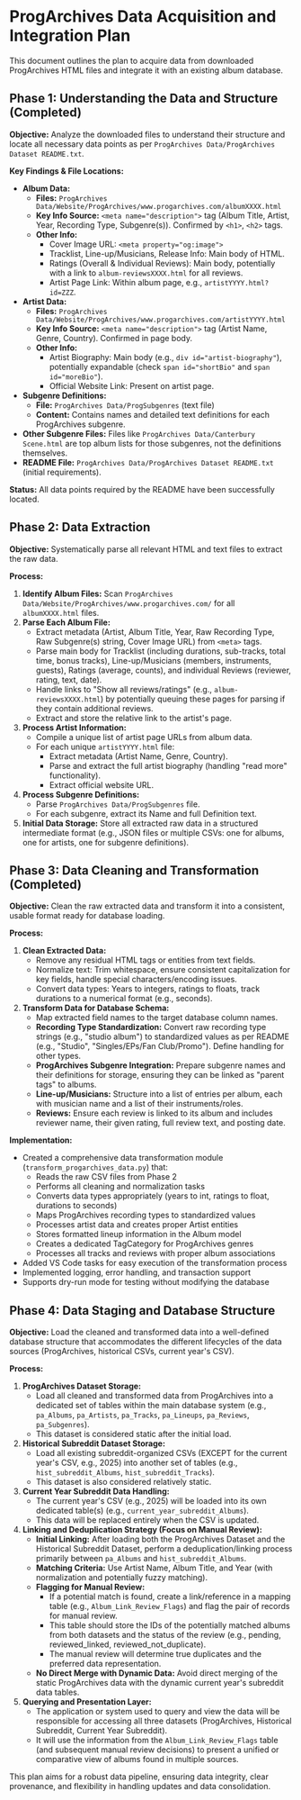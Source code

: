 # ProgArchives Data Acquisition and Integration Plan

This document outlines the plan to acquire data from downloaded ProgArchives HTML files and integrate it with an existing album database.

## Phase 1: Understanding the Data and Structure (Completed)

**Objective:** Analyze the downloaded files to understand their structure and locate all necessary data points as per `ProgArchives Data/ProgArchives Dataset README.txt`.

**Key Findings & File Locations:**
*   **Album Data:**
    *   **Files:** `ProgArchives Data/Website/ProgArchives/www.progarchives.com/albumXXXX.html`
    *   **Key Info Source:** `<meta name="description">` tag (Album Title, Artist, Year, Recording Type, Subgenre(s)). Confirmed by `<h1>`, `<h2>` tags.
    *   **Other Info:**
        *   Cover Image URL: `<meta property="og:image">`
        *   Tracklist, Line-up/Musicians, Release Info: Main body of HTML.
        *   Ratings (Overall & Individual Reviews): Main body, potentially with a link to `album-reviewsXXXX.html` for all reviews.
        *   Artist Page Link: Within album page, e.g., `artistYYYY.html?id=ZZZ`.
*   **Artist Data:**
    *   **Files:** `ProgArchives Data/Website/ProgArchives/www.progarchives.com/artistYYYY.html`
    *   **Key Info Source:** `<meta name="description">` tag (Artist Name, Genre, Country). Confirmed in page body.
    *   **Other Info:**
        *   Artist Biography: Main body (e.g., `div id="artist-biography"`), potentially expandable (check `span id="shortBio"` and `span id="moreBio"`).
        *   Official Website Link: Present on artist page.
*   **Subgenre Definitions:**
    *   **File:** `ProgArchives Data/ProgSubgenres` (text file)
    *   **Content:** Contains names and detailed text definitions for each ProgArchives subgenre.
*   **Other Subgenre Files:** Files like `ProgArchives Data/Canterbury Scene.html` are top album lists for those subgenres, not the definitions themselves.
*   **README File:** `ProgArchives Data/ProgArchives Dataset README.txt` (initial requirements).

**Status:** All data points required by the README have been successfully located.

## Phase 2: Data Extraction

**Objective:** Systematically parse all relevant HTML and text files to extract the raw data.

**Process:**
1.  **Identify Album Files:** Scan `ProgArchives Data/Website/ProgArchives/www.progarchives.com/` for all `albumXXXX.html` files.
2.  **Parse Each Album File:**
    *   Extract metadata (Artist, Album Title, Year, Raw Recording Type, Raw Subgenre(s) string, Cover Image URL) from `<meta>` tags.
    *   Parse main body for Tracklist (including durations, sub-tracks, total time, bonus tracks), Line-up/Musicians (members, instruments, guests), Ratings (average, counts), and individual Reviews (reviewer, rating, text, date).
    *   Handle links to "Show all reviews/ratings" (e.g., `album-reviewsXXXX.html`) by potentially queuing these pages for parsing if they contain additional reviews.
    *   Extract and store the relative link to the artist's page.
3.  **Process Artist Information:**
    *   Compile a unique list of artist page URLs from album data.
    *   For each unique `artistYYYY.html` file:
        *   Extract metadata (Artist Name, Genre, Country).
        *   Parse and extract the full artist biography (handling "read more" functionality).
        *   Extract official website URL.
4.  **Process Subgenre Definitions:**
    *   Parse `ProgArchives Data/ProgSubgenres` file.
    *   For each subgenre, extract its Name and full Definition text.
5.  **Initial Data Storage:** Store all extracted raw data in a structured intermediate format (e.g., JSON files or multiple CSVs: one for albums, one for artists, one for subgenre definitions).

## Phase 3: Data Cleaning and Transformation (Completed)

**Objective:** Clean the raw extracted data and transform it into a consistent, usable format ready for database loading.

**Process:**
1.  **Clean Extracted Data:**
    *   Remove any residual HTML tags or entities from text fields.
    *   Normalize text: Trim whitespace, ensure consistent capitalization for key fields, handle special characters/encoding issues.
    *   Convert data types: Years to integers, ratings to floats, track durations to a numerical format (e.g., seconds).
2.  **Transform Data for Database Schema:**
    *   Map extracted field names to the target database column names.
    *   **Recording Type Standardization:** Convert raw recording type strings (e.g., "studio album") to standardized values as per README (e.g., "Studio", "Singles/EPs/Fan Club/Promo"). Define handling for other types.
    *   **ProgArchives Subgenre Integration:** Prepare subgenre names and their definitions for storage, ensuring they can be linked as "parent tags" to albums.
    *   **Line-up/Musicians:** Structure into a list of entries per album, each with musician name and a list of their instruments/roles.
    *   **Reviews:** Ensure each review is linked to its album and includes reviewer name, their given rating, full review text, and posting date.

**Implementation:**
* Created a comprehensive data transformation module (`transform_progarchives_data.py`) that:
  * Reads the raw CSV files from Phase 2
  * Performs all cleaning and normalization tasks
  * Converts data types appropriately (years to int, ratings to float, durations to seconds)
  * Maps ProgArchives recording types to standardized values
  * Processes artist data and creates proper Artist entities
  * Stores formatted lineup information in the Album model
  * Creates a dedicated TagCategory for ProgArchives genres
  * Processes all tracks and reviews with proper album associations
* Added VS Code tasks for easy execution of the transformation process
* Implemented logging, error handling, and transaction support
* Supports dry-run mode for testing without modifying the database

## Phase 4: Data Staging and Database Structure

**Objective:** Load the cleaned and transformed data into a well-defined database structure that accommodates the different lifecycles of the data sources (ProgArchives, historical CSVs, current year's CSV).

**Process:**
1.  **ProgArchives Dataset Storage:**
    *   Load all cleaned and transformed data from ProgArchives into a dedicated set of tables within the main database system (e.g., `pa_Albums`, `pa_Artists`, `pa_Tracks`, `pa_Lineups`, `pa_Reviews`, `pa_Subgenres`).
    *   This dataset is considered static after the initial load.
2.  **Historical Subreddit Dataset Storage:**
    *   Load all existing subreddit-organized CSVs (EXCEPT for the current year's CSV, e.g., 2025) into another set of tables (e.g., `hist_subreddit_Albums`, `hist_subreddit_Tracks`).
    *   This dataset is also considered relatively static.
3.  **Current Year Subreddit Data Handling:**
    *   The current year's CSV (e.g., 2025) will be loaded into its own dedicated table(s) (e.g., `current_year_subreddit_Albums`).
    *   This data will be replaced entirely when the CSV is updated.
4.  **Linking and Deduplication Strategy (Focus on Manual Review):**
    *   **Initial Linking:** After loading both the ProgArchives Dataset and the Historical Subreddit Dataset, perform a deduplication/linking process primarily between `pa_Albums` and `hist_subreddit_Albums`.
    *   **Matching Criteria:** Use Artist Name, Album Title, and Year (with normalization and potentially fuzzy matching).
    *   **Flagging for Manual Review:**
        *   If a potential match is found, create a link/reference in a mapping table (e.g., `Album_Link_Review_Flags`) and flag the pair of records for manual review.
        *   This table should store the IDs of the potentially matched albums from both datasets and the status of the review (e.g., pending, reviewed_linked, reviewed_not_duplicate).
        *   The manual review will determine true duplicates and the preferred data representation.
    *   **No Direct Merge with Dynamic Data:** Avoid direct merging of the static ProgArchives data with the dynamic current year's subreddit data tables.
5.  **Querying and Presentation Layer:**
    *   The application or system used to query and view the data will be responsible for accessing all three datasets (ProgArchives, Historical Subreddit, Current Year Subreddit).
    *   It will use the information from the `Album_Link_Review_Flags` table (and subsequent manual review decisions) to present a unified or comparative view of albums found in multiple sources.

This plan aims for a robust data pipeline, ensuring data integrity, clear provenance, and flexibility in handling updates and data consolidation. 